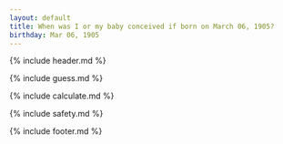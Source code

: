 ```yaml
---
layout: default
title: When was I or my baby conceived if born on March 06, 1905?
birthday: Mar 06, 1905
---
```


{% include header.md %}

{% include guess.md %}

{% include calculate.md %}

{% include safety.md %}

{% include footer.md %}



